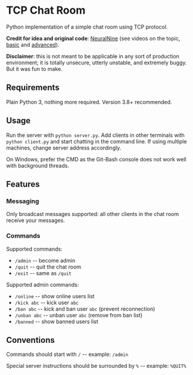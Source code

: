 # TCP Chat Room

Python implementation of a simple chat room using TCP protocol.

**Credit for idea and original code**: [NeuralNine](https://www.youtube.com/channel/UC8wZnXYK_CGKlBcZp-GxYPA)
(see videos on the topic, [basic](https://www.youtube.com/watch?v=3UOyky9sEQY)
and [advanced](https://www.youtube.com/watch?v=F_JDA96AdEI)).

**Disclaimer**: this is not meant to be applicable in any sort of production environment;
it is totally unsecure, utterly unstable, and extremely buggy. But it was fun to make. 

## Requirements

Plain Python 3, nothing more required. Version 3.8+ recommended.

## Usage

Run the server with `python server.py`. Add clients in other terminals with `python client.py`
and start chatting in the command line. If using multiple machines, change server address
accordingly.

On Windows, prefer the CMD as the Git-Bash console does not work well with background
threads.

## Features

### Messaging

Only broadcast messages supported: all other clients in the chat room receive your
messages.

### Commands

Supported commands:
* `/admin` -- become admin
* `/quit` -- quit the chat room
* `/exit` -- same as `/quit`
  
Supported admin commands:
* `/online` -- show online users list
* `/kick abc` -- kick user `abc`
* `/ban abc` -- kick and ban user `abc` (prevent reconnection)
* `/unban abc` -- unban user `abc` (remove from ban list)
* `/banned` -- show banned users list

## Conventions

Commands should start with `/` -- example: `/admin`

Special server instructions should be surrounded by `%` -- example: `%QUIT%`
